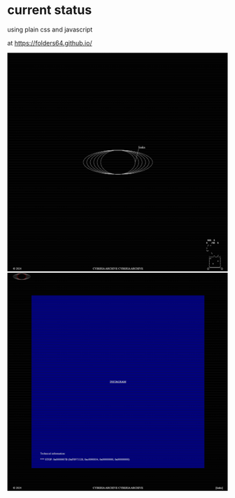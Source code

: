 <!--
# webtests
testing an extremely minimal website only using html and vanilla css for the webring thats supposed to be my main webpage for everything.

# What is the Webring?
The [webring](https://wiki.xxiivv.com/site/webring.html) is an attempt to inspire artists & developers to create and maintain their own personal websites, and share traffic among each other. The webring's aim is to share rich hand-crafted websites such as diaries, wikis & portfolios.

[-> to the main webring repository](https://github.com/XXIIVV/webring)

# Help
The ring is managed by [@neauoire](https://merveilles.town/@neauoire), but any member of the network is also welcome to join the repository as a collaborator to help manage new links and Pull Requests. Read more about the webring [here](https://wiki.xxiivv.com/site/webring.html).

-->
# current status

using plain css and javascript

at https://folders64.github.io/

![Screenshot of the first webpage](images/home.png)
![Screenshot of the first webpage](images/links.png)
